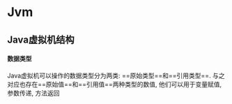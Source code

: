 # Jvm

## Java虚拟机结构

#### 数据类型

Java虚拟机可以操作的数据类型分为两类: ==原始类型==和==引用类型==. 与之对应也存在==原始值==和==引用值==两种类型的数值, 他们可以用于变量赋值, 参数传递, 方法返回